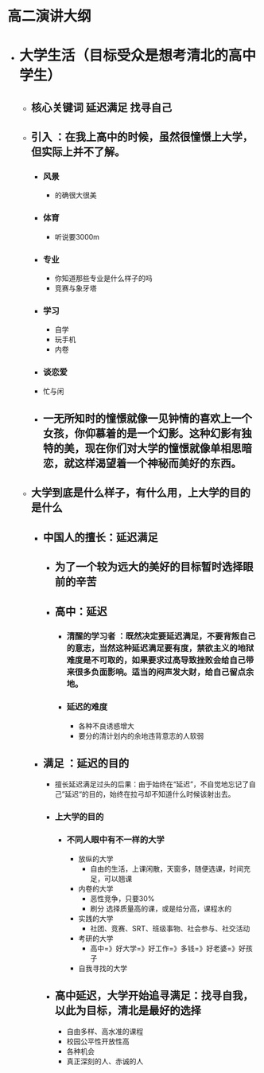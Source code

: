 # 高二演讲大纲
- # 大学生活（目标受众是想考清北的高中学生）
  - ## **核心关键词** 延迟满足 找寻自己
  - ## 引入 ：在我上高中的时候，虽然很憧憬上大学，但实际上并不了解。
    -  ### 风景
       -  的确很大很美
    -  ### 体育
       -  听说要3000m  
    -  ### 专业
       -  你知道那些专业是什么样子的吗
       -  竞赛与象牙塔
    -  ### 学习
       -  自学
       -  玩手机
       -  内卷
    -  ### 谈恋爱
    -  忙与闲
    -  ## 一无所知时的憧憬就像一见钟情的喜欢上一个女孩，你仰慕着的是一个幻影。这种幻影有独特的美，现在你们对大学的憧憬就像单相思暗恋，就这样渴望着一个神秘而美好的东西。
   -  ## 大学到底是什么样子，有什么用，上大学的目的是什么
      -  ## 中国人的擅长：**延迟满足**
         -  ## 为了一个较为远大的美好的目标暂时选择眼前的辛苦
         - ##  高中：延迟
            - ### 清醒的学习者 ：既然决定要延迟满足，不要背叛自己的意志，当然这种延迟满足要有度，禁欲主义的地狱难度是不可取的，如果要求过高导致挫败会给自己带来很多负面影响。适当的闷声发大财，给自己留点余地。
            - ###  延迟的难度
              - 各种不良诱惑增大
              - 要分的清计划内的余地违背意志的人软弱
       - ## **满足** ：延迟的目的
           - 擅长延迟满足过头的后果：由于始终在“延迟”，不自觉地忘记了自己”延迟“的目的，始终在拉弓却不知道什么时候该射出去。
         - ### 上大学的目的
           - ### 不同人眼中有不一样的大学
             - 放纵的大学
               - 自由的生活，上课闲散，天窗多，随便选课，时间充足，可以翘课
             - 内卷的大学
               - 恶性竞争，只要30%
               - 刷分 选择质量高的课，或是给分高，课程水的
             - 实践的大学
               - 社团、竞赛、SRT、班级事物、社会参与、社交活动
             - 考研的大学
               - 高中=》好大学=》好工作=》多钱=》好老婆=》好孩子
             - 自我寻找的大学
          - ##  高中延迟，大学开始追寻满足：找寻自我，以此为目标，清北是最好的选择
            - 自由多样、高水准的课程
            - 校园公平性开放性高
            - 各种机会
            - 真正深刻的人、赤诚的人